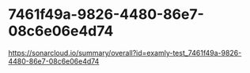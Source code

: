 # 7461f49a-9826-4480-86e7-08c6e06e4d74
https://sonarcloud.io/summary/overall?id=examly-test_7461f49a-9826-4480-86e7-08c6e06e4d74
